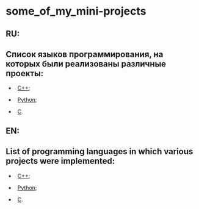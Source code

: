 # some_of_my_mini-projects

## RU:

## Список языков программирования, на которых были реализованы различные проекты:

- &ensp;[С++](https://github.com/oooNAKooo/some_of_my_mini-projects/tree/main/C%2B%2B);

- &ensp;[Python](https://github.com/oooNAKooo/some_of_my_mini-projects/tree/main/Python);

- &ensp;[C](https://github.com/oooNAKooo/some_of_my_mini-projects/tree/main/C).

##
## EN:

## List of programming languages ​​in which various projects were implemented:

- &ensp;[С++](https://github.com/oooNAKooo/some_of_my_mini-projects/tree/main/C%2B%2B);

- &ensp;[Python](https://github.com/oooNAKooo/some_of_my_mini-projects/tree/main/Python);

- &ensp;[C](https://github.com/oooNAKooo/some_of_my_mini-projects/tree/main/C).
##
